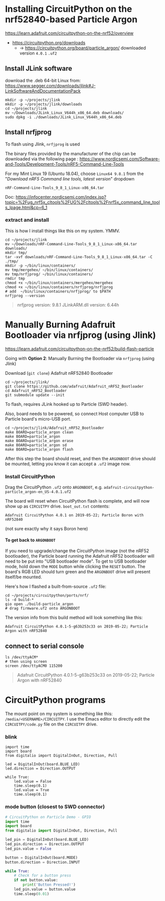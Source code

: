 Installing CircuitPython on the nrf52840-based Particle Argon
=============================================================

https://learn.adafruit.com/circuitpython-on-the-nrf52/overview

-	https://circuitpython.org/downloads
	-	-> https://circuitpython.org/board/particle_argon/ downloaded version `4.0.1` `.uf2`

Install JLink software
----------------------

download the .deb 64-bit Linux from: https://www.segger.com/downloads/jlink#J-LinkSoftwareAndDocumentationPack

```
mkdir -p ~/projects/jlink
mkdir -p ~/projects/jlink/downloads
cd ~/projects/jlink
mv ~/Downloads/JLink_Linux_V644h_x86_64.deb downloads/
sudo dpkg -i ./downloads/JLink_Linux_V644h_x86_64.deb
```

Install nrfjprog
----------------

To flash using Jlink, `nrfjprog` is used

The binary files provided by the manufacturer of the chip can be downloaded via the following page : https://www.nordicsemi.com/Software-and-Tools/Development-Tools/nRF5-Command-Line-Tools

For my Mint Linux 19 (Ubuntu 18.04), choose `Linux64 9.8.1` from the "*Download nRF5 Command line tools, latest version*" dropdown

`nRF-Command-Line-Tools_9_8_1_Linux-x86_64.tar`

Doc: https://infocenter.nordicsemi.com/index.jsp?topic=%2Fug_nrf5x_cltools%2FUG%2Fcltools%2Fnrf5x_command_line_tools_lpage.html&cp=6_1

### extract and install

This is how I install things like this on my system. YMMV.

```
cd ~/projects/jlink
mv ~/Downloads/nRF-Command-Line-Tools_9_8_1_Linux-x86_64.tar downloads/
mkdir tmp/
tar -xvf downloads/nRF-Command-Line-Tools_9_8_1_Linux-x86_64.tar -C ./tmp/
mkdir -p ~/bin/linux/containers/
mv tmp/mergehex/ ~/bin/linux/containers/
mv tmp/nrfjprog/ ~/bin/linux/containers/
rmdir tmp
chmod +x ~/bin/linux/containers/mergehex/mergehex
chmod +x ~/bin/linux/containers/nrfjprog/nrfjprog
# add  ~/bin/linux/containers/nrfjprog/ to $PATH
nrfjprog --version
```

> nrfjprog version: 9.8.1 JLinkARM.dll version: 6.44h

<!-- See [Flash bootloader using Arduino](flash-adafruit-bootloader-with-arduino.md) -->

Manually Burning Adafruit Bootloader via nrfjprog (using Jlink)
===============================================================

https://learn.adafruit.com/circuitpython-on-the-nrf52/build-flash-particle

Going with **Option 2**: Manually Burning the Bootloader via `nrfjprog` (using Jlink)

Download (`git clone`) Adafruit nRF52840 Bootloader

```
cd ~/projects/jlink/
git clone https://github.com/adafruit/Adafruit_nRF52_Bootloader
cd Adafruit_nRF52_Bootloader
git submodule update --init
```

To flash, requires JLink hooked up to Particle (SWD header).

Also, board needs to be powered, so connect Host computer USB to Particle board's micro-USB port.

```
cd ~/projects/jlink/Adafruit_nRF52_Bootloader
make BOARD=particle_argon clean
make BOARD=particle_argon
make BOARD=particle_argon erase
make BOARD=particle_argon sd
make BOARD=particle_argon flash
```

After this step the board should reset, and then the `ARGONBOOT` drive should be mounted, letting you know it can accept a `.uf2` image now.

### Install CircuitPython

Drag the CircuitPython `.uf2` onto `ARGONBOOT`, e.g. `adafruit-circuitpython-particle_argon-en_US-4.0.1.uf2`

The board will reset when CircuitPython flash is complete, and will now show up as `CIRCUITPY` drive. `boot_out.txt` contents:

```
Adafruit CircuitPython 4.0.1 on 2019-05-22; Particle Boron with nRF52840
```

(not sure exactly why it says Boron here)

#### To get back to `ARGONBOOT`

If you need to upgrade/change the CircuitPython image (not the nRF52 bootloader), the Particle board running the Adafruit nRF52 bootloader will need to be put into "USB bootloader mode". To get to USB bootloader mode, hold down the `MODE` button while clicking the `RESET` button. The board's RGB LED should turn green and the `ARGONBOOT` drive will present itself/be mounted.

Here's how I flashed a built-from-source `.uf2` file:

```
cd ~/projects/circuitpython/ports/nrf/
ls -d build-*
gio open ./build-particle_argon
# drag firmware.uf2 onto ARGONBOOT
```

The version info from this build method will look something like this:

`Adafruit CircuitPython 4.0.1-5-g63b253c33 on 2019-05-22; Particle Argon with nRF52840`

connect to serial console
-------------------------

```
ls /dev/ttyACM*
# then using screen
screen /dev/ttyACM0 115200
```

> Adafruit CircuitPython 4.0.1-5-g63b253c33 on 2019-05-22; Particle Argon with nRF52840

CircuitPython programs
======================

The mount point on my system is something like this: `/media/<USERNAME>/CIRCUITPY`. I use the Emacs editor to directly edit the `CIRCUITPY/code.py` file on the `CIRCUITPY` drive.

### blink

```python3
import time
import board
from digitalio import DigitalInOut, Direction, Pull

led = DigitalInOut(board.BLUE_LED)
led.direction = Direction.OUTPUT

while True:
    led.value = False
    time.sleep(0.1)
    led.value = True
    time.sleep(0.1)
```

### mode button (closest to SWD connector)

```python
# CircuitPython on Particle Demo - GPIO
import time
import board
from digitalio import DigitalInOut, Direction, Pull

led_pin = DigitalInOut(board.BLUE_LED)
led_pin.direction = Direction.OUTPUT
led_pin.value = False

button = DigitalInOut(board.MODE)
button.direction = Direction.INPUT

while True:
    # Check for a button press
    if not button.value:
        print('Button Pressed!')
    led_pin.value = button.value
    time.sleep(0.01)
```
